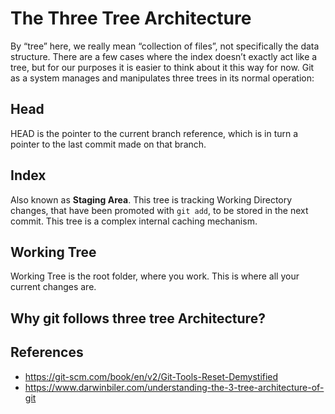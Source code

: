 # The Three Tree Architecture

By “tree” here, we really mean “collection of files”, not specifically the data structure. There are a few cases where the index doesn’t exactly act like a tree, but for our purposes it is easier to think about it this way for now.
Git as a system manages and manipulates three trees in its normal operation:

## Head

HEAD is the pointer to the current branch reference, which is in turn a pointer to the last commit made on that branch.

## Index

Also known as **Staging Area**.
This tree is tracking Working Directory changes, that have been promoted with `git add`, to be stored in the next commit. This tree is a complex internal caching mechanism.

## Working Tree

Working Tree is the root folder, where you work. This is where all your current changes are.

## Why git follows three tree Architecture?

## References

- https://git-scm.com/book/en/v2/Git-Tools-Reset-Demystified
- https://www.darwinbiler.com/understanding-the-3-tree-architecture-of-git

